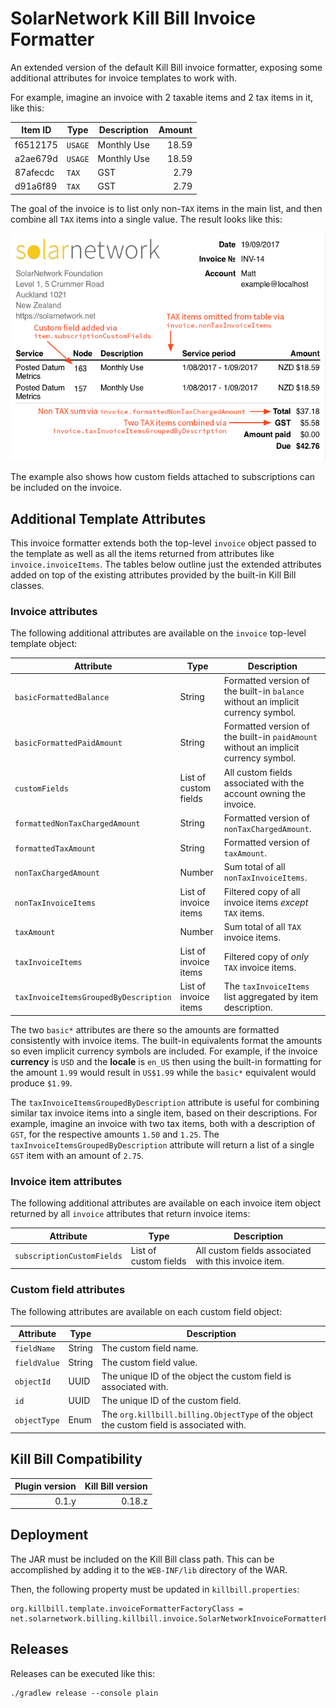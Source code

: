 SolarNetwork Kill Bill Invoice Formatter
========================================

An extended version of the default Kill Bill invoice formatter, exposing some additional attributes
for invoice templates to work with.

For example, imagine an invoice with 2 taxable items and 2 tax items in it, like this:

| Item ID  | Type    | Description  | Amount |
| -------- | ------- |------------- | -----: |
| f6512175 | `USAGE` | Monthly Use  |  18.59 |
| a2ae679d | `USAGE` | Monthly Use  |  18.59 |
| 87afecdc | `TAX`   | GST          |   2.79 |
| d91a6f89 | `TAX`   | GST          |   2.79 |

The goal of the invoice is to list only non-`TAX` items in the main list, and then combine all `TAX`
items into a single value. The result looks like this:

![invoice](src/docs/invoice-annotated.png)

The example also shows how custom fields attached to subscriptions can be included on the invoice.


Additional Template Attributes
------------------------------

This invoice formatter extends both the top-level `invoice` object passed to the template as well as
all the items returned from attributes like `invoice.invoiceItems`. The tables below outline just
the extended attributes added on top of the existing attributes provided by the built-in Kill Bill
classes.

### Invoice attributes

The following additional attributes are available on the `invoice` top-level template object:

| Attribute | Type | Description |
| --------- | ---- | ----------- |
| `basicFormattedBalance` | String | Formatted version of the built-in `balance` without an implicit currency symbol. |
| `basicFormattedPaidAmount` | String | Formatted version of the built-in `paidAmount` without an implicit currency symbol. |
| `customFields` | List of custom fields | All custom fields associated with the account owning the invoice. |
| `formattedNonTaxChargedAmount` | String | Formatted version of `nonTaxChargedAmount`. |
| `formattedTaxAmount` | String | Formatted version of `taxAmount`. |
| `nonTaxChargedAmount` | Number | Sum total of all `nonTaxInvoiceItems`. |
| `nonTaxInvoiceItems` | List of invoice items | Filtered copy of all invoice items _except_ `TAX` items. |
| `taxAmount` | Number | Sum total of all `TAX` invoice items. |
| `taxInvoiceItems` | List of invoice items | Filtered copy of _only_ `TAX` invoice items. |
| `taxInvoiceItemsGroupedByDescription` | List of invoice items | The `taxInvoiceItems` list aggregated by item description. |

The two `basic*` attributes are there so the amounts are formatted consistently with invoice items.
The built-in equivalents format the amounts so even implicit currency symbols are included. For
example, if the invoice **currency** is `USD` and the **locale** is `en_US` then using the built-in
formatting for the amount `1.99` would result in `US$1.99` while the `basic*` equivalent would
produce `$1.99`.

The `taxInvoiceItemsGroupedByDescription` attribute is useful for combining similar tax invoice
items into a single item, based on their descriptions. For example, imagine an invoice with two tax
items, both with a description of `GST`, for the respective amounts `1.50` and `1.25`. The
`taxInvoiceItemsGroupedByDescription` attribute will return a list of a single `GST` item with an
amount of `2.75`.

### Invoice item attributes

The following additional attributes are available on each invoice item object returned by all
`invoice` attributes that return invoice items:

| Attribute | Type | Description |
| --------- | ---- | ----------- |
| `subscriptionCustomFields` | List of custom fields | All custom fields associated with this invoice item. |

### Custom field attributes

The following attributes are available on each custom field object:

| Attribute | Type | Description |
| --------- | ---- | ----------- |
| `fieldName` | String | The custom field name. |
| `fieldValue` | String | The custom field value. |
| `objectId` | UUID | The unique ID of the object the custom field is associated with. |
| `id` | UUID | The unique ID of the custom field. |
| `objectType` | Enum | The `org.killbill.billing.ObjectType` of the object the custom field is associated with. |


Kill Bill Compatibility
-----------------------

| Plugin version | Kill Bill version |
| -------------: | ----------------: |
| 0.1.y          | 0.18.z            |


Deployment
----------

The JAR must be included on the Kill Bill class path. This can be accomplished by
adding it to the `WEB-INF/lib` directory of the WAR.

Then, the following property must be updated in `killbill.properties`:

```
org.killbill.template.invoiceFormatterFactoryClass = net.solarnetwork.billing.killbill.invoice.SolarNetworkInvoiceFormatterFactory
```

Releases
--------

Releases can be executed like this:

```
./gradlew release --console plain
```
